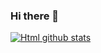 ### Hi there 👋
[![Html github stats](https://github-readme-stats.vercel.app/api?username=SpensDee&show_icons=true)](https://github.com/anuraghazra/github-readme-stats)
